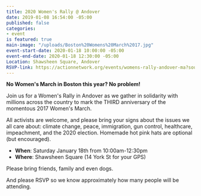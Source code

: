 ```yaml
---
title: 2020 Women's Rally @ Andover
date: 2019-01-08 16:54:00 -05:00
published: false
categories:
- event
is featured: true
main-image: "/uploads/Boston%20Womens%20March%2017.jpg"
event-start-date: 2020-01-18 10:00:00 -05:00
event-end-date: 2020-01-18 12:30:00 -05:00
Location: Shawsheen Square, Andover
RSVP-link: https://actionnetwork.org/events/womens-rally-andover-ma?source=direct_link&fbclid=IwAR2tNZPCQdvRRY8wUuqh5m01mQ_By07vpqshcodLI1rVYXhtl3NVFH9nmSI
---
```


**No Women's March in Boston this year? No problem!**

Join us for a Women's Rally in Andover as we gather in solidarity with millions across the country to mark the THIRD anniversary of the momentous 2017 Women's March.

All activists are welcome, and please bring your signs about the issues we all care about: climate change, peace, immigration, gun control, healthcare, impeachment, and the 2020 election. Homemade hot pink hats are optional (but encouraged).

* **When**: Saturday January 18th from 10:00am-12:30pm
* **Where**: Shawsheen Square (14 York St for your GPS)

Please bring friends, family and even dogs.

And please RSVP so we know approximately how many people will be attending.